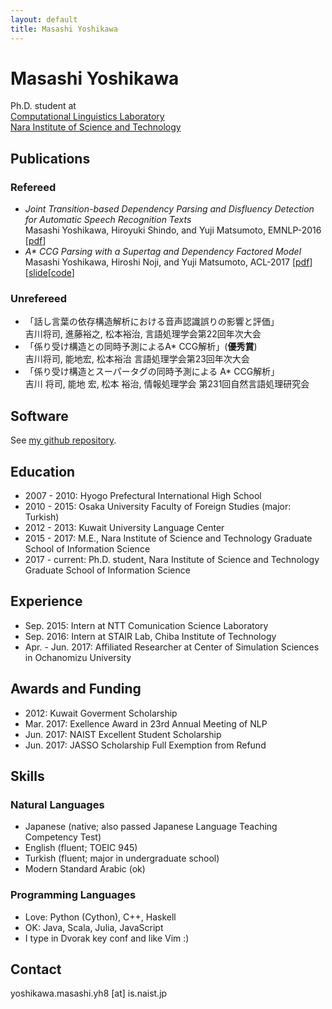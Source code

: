 ```yaml
---
layout: default
title: Masashi Yoshikawa
---
```


# Masashi Yoshikawa
Ph.D. student at  
[Computational Linguistics Laboratory](http://cl.naist.jp)  
[Nara Institute of Science and Technology](http://www.naist.jp)  

## Publications
### Refereed
* _Joint Transition-based Dependency Parsing and Disfluency Detection for Automatic Speech Recognition Texts_  
Masashi Yoshikawa, Hiroyuki Shindo, and Yuji Matsumoto, EMNLP-2016
[[pdf](./papers/dsfl_emnlp2016.pdf)]
* _A\* CCG Parsing with a Supertag and Dependency Factored Model_  
Masashi Yoshikawa, Hiroshi Noji, and Yuji Matsumoto, ACL-2017
[[pdf](./papers/ccg_acl2017.pdf)][[slide](./slides/acl_2017_slides.pdf)[[code](https://github.com/masashi-y/depccg)]

### Unrefereed
* 「話し言葉の依存構造解析における音声認識誤りの影響と評価」  
吉川将司, 進藤裕之, 松本裕治, 言語処理学会第22回年次大会
* 「係り受け構造との同時予測によるA\* CCG解析」(__優秀賞__)  
吉川将司, 能地宏, 松本裕治 言語処理学会第23回年次大会
* 「係り受け構造とスーパータグの同時予測による A\* CCG解析」  
吉川 将司, 能地 宏, 松本 裕治, 情報処理学会 第231回自然言語処理研究会

## Software
See [my github repository](https://github.com/masashi-y).

## Education
* 2007 - 2010: Hyogo Prefectural International High School
* 2010 - 2015: Osaka University Faculty of Foreign Studies (major: Turkish)
* 2012 - 2013: Kuwait University Language Center
* 2015 - 2017: M.E., Nara Institute of Science and Technology Graduate School of Information Science
* 2017 - current: Ph.D. student, Nara Institute of Science and Technology
 Graduate School of Information Science

## Experience
* Sep. 2015: Intern at NTT Comunication Science Laboratory
* Sep. 2016: Intern at STAIR Lab, Chiba Institute of Technology
* Apr. - Jun. 2017: Affiliated Researcher at Center of Simulation Sciences in Ochanomizu University

## Awards and Funding
*  2012: Kuwait Goverment Scholarship
*  Mar. 2017: Exellence Award in 23rd Annual Meeting of NLP
*  Jun. 2017: NAIST Excellent Student Scholarship
*  Jun. 2017: JASSO Scholarship Full Exemption from Refund

## Skills

### Natural Languages
* Japanese (native; also passed Japanese Language Teaching Competency Test)
* English (fluent; TOEIC 945)
* Turkish (fluent; major in undergraduate school)
* Modern Standard Arabic (ok)

### Programming Languages
* Love: Python (Cython), C++, Haskell
* OK: Java, Scala, Julia, JavaScript
* I type in Dvorak key conf and like Vim :)

## Contact
yoshikawa.masashi.yh8 [at] is.naist.jp
